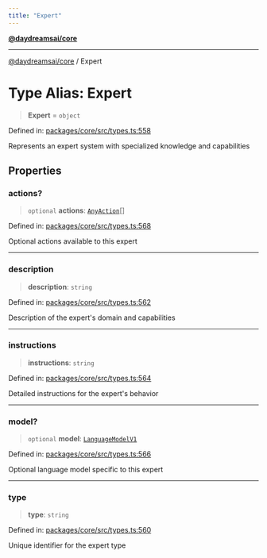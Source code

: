 ```yaml
---
title: "Expert"
---
```


[**@daydreamsai/core**](./api-reference.md)

***

[@daydreamsai/core](./api-reference.md) / Expert

# Type Alias: Expert

> **Expert** = `object`

Defined in: [packages/core/src/types.ts:558](https://github.com/dojoengine/daydreams/blob/bbf75946e0d6d99fbdde4cebb2f8a4e8926724f1/packages/core/src/types.ts#L558)

Represents an expert system with specialized knowledge and capabilities

## Properties

### actions?

> `optional` **actions**: [`AnyAction`](./AnyAction.md)[]

Defined in: [packages/core/src/types.ts:568](https://github.com/dojoengine/daydreams/blob/bbf75946e0d6d99fbdde4cebb2f8a4e8926724f1/packages/core/src/types.ts#L568)

Optional actions available to this expert

***

### description

> **description**: `string`

Defined in: [packages/core/src/types.ts:562](https://github.com/dojoengine/daydreams/blob/bbf75946e0d6d99fbdde4cebb2f8a4e8926724f1/packages/core/src/types.ts#L562)

Description of the expert's domain and capabilities

***

### instructions

> **instructions**: `string`

Defined in: [packages/core/src/types.ts:564](https://github.com/dojoengine/daydreams/blob/bbf75946e0d6d99fbdde4cebb2f8a4e8926724f1/packages/core/src/types.ts#L564)

Detailed instructions for the expert's behavior

***

### model?

> `optional` **model**: [`LanguageModelV1`](./LanguageModelV1.md)

Defined in: [packages/core/src/types.ts:566](https://github.com/dojoengine/daydreams/blob/bbf75946e0d6d99fbdde4cebb2f8a4e8926724f1/packages/core/src/types.ts#L566)

Optional language model specific to this expert

***

### type

> **type**: `string`

Defined in: [packages/core/src/types.ts:560](https://github.com/dojoengine/daydreams/blob/bbf75946e0d6d99fbdde4cebb2f8a4e8926724f1/packages/core/src/types.ts#L560)

Unique identifier for the expert type

